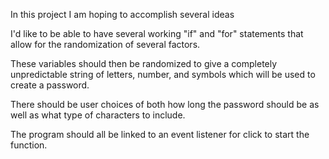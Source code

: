 In this project I am hoping to accomplish several ideas

I'd like to be able to have several working "if" and "for" statements that allow for the randomization of several factors.

These variables should then be randomized to give a completely unpredictable string of letters, number, and symbols which will be used to create a password.

There should be user choices of both how long the password should be as well as what type of characters to include.

The program should all be linked to an event listener for click to start the function.